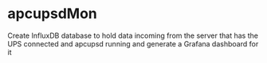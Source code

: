 # apcupsdMon
Create InfluxDB database to hold data incoming from the server that has the UPS connected and apcupsd running and generate a Grafana dashboard for it
